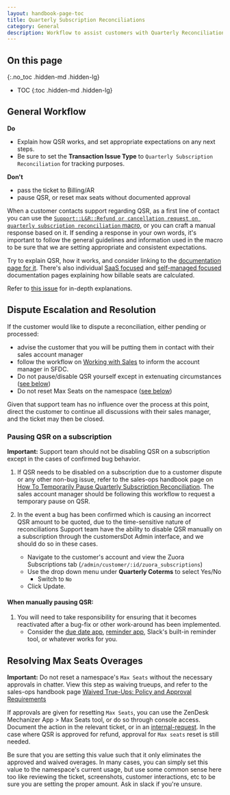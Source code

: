 ```yaml
---
layout: handbook-page-toc
title: Quarterly Subscription Reconciliations
category: General
description: Workflow to assist customers with Quarterly Reconciliations.
---
```


## On this page
{:.no_toc .hidden-md .hidden-lg}

- TOC
{:toc .hidden-md .hidden-lg}

## General Workflow

**Do**

- Explain how QSR works, and set appropriate expectations on any next steps. 
- Be sure to set the **Transaction Issue Type** to `Quarterly Subscription Reconciliation` for tracking purposes.

**Don't**

- pass the ticket to Billing/AR
- pause QSR, or reset max seats without documented approval 

When a customer contacts support regarding QSR, as a first line of contact you can use the [`Support::L&R::Refund or cancellation request on quarterly subscription reconciliation` macro](https://gitlab.com/gitlab-com/support/support-ops/zendesk-global/macros/-/blob/master/macros/active/Support/L&R/Refund%20or%20cancellation%20request%20on%20quarterly%20subscription%20reconciliation.yaml), or you can craft a manual response based on it.  If sending a response in your own words, it's important to follow the general guidelines and information used in the macro to be sure that we are setting appropriate and consistent expectations.

Try to explain QSR, how it works, and consider linking to the [documentation page for it](https://docs.gitlab.com/ee/subscriptions/quarterly_reconciliation.html).  There's also individual [SaaS focused](https://docs.gitlab.com/ee/subscriptions/gitlab_com/#how-seat-usage-is-determined) and [self-managed focused](https://docs.gitlab.com/ee/subscriptions/self_managed/#billable-users) documentation pages explaining how billable seats are calculated.

Refer to [this issue](https://gitlab.com/gitlab-com/support/support-team-meta/-/issues/3540#quarterly-subscription-reconciliation) for in-depth explanations. 

## Dispute Escalation and Resolution

If the customer would like to dispute a reconciliation, either pending or processed:

- advise the customer that you will be putting them in contact with their sales account manager
- follow the workflow on [Working with Sales](working_with_sales.html#general-workflow) to inform the account manager in SFDC.
- Do not pause/disable QSR yourself except in extenuating circumstances ([see below](#pausing-qsr-on-a-subscription))
- Do not reset Max Seats on the namespace ([see below](#resolving-max-seats-overages))

Given that support team has no influence over the process at this point, direct the customer to continue all discussions with their sales manager, and the ticket may then be closed.


### Pausing QSR on a subscription

**Important:** Support team should not be disabling QSR on a subscription except in the cases of confirmed bug behavior.

1. If QSR needs to be disabled on a subscription due to a customer dispute or any other non-bug issue, refer to the sales-ops handbook page on [How To Temporarily Pause Quarterly Subscription Reconciliation](https://about.gitlab.com/handbook/sales/field-operations/order-processing/#how-to-temporarily-pause-auto-renewal-quarterly-subscription-reconciliation-and-operational-data).  The sales account manager should be following this workflow to request a temporary pause on QSR.

1. In the event a bug has been confirmed which is causing an incorrect QSR amount to be quoted, due to the time-sensitive nature of reconciliations Support team have the ability to disable QSR manually on a subscription through the customersDot Admin interface, and we should do so in these cases.

   - Navigate to the customer's account and view the Zuora Subscriptions tab (`/admin/customer/:id/zuora_subscriptions`)
   - Use the drop down menu under **Quarterly Coterms** to select Yes/No
     - Switch to `No`
   - Click Update.


#### When manually pausing QSR:

1. You will need to take responsibility for ensuring that it becomes reactivated after a bug-fix or other work-around has been implemented.
   - Consider the [due date app](/handbook/support/support-ops/documentation/zendesk_global_apps.html#due-date-picker), [reminder app](/handbook/support/support-ops/documentation/zendesk_global_apps.html#gitlab-reminders-app), Slack's built-in reminder tool, or whatever works for you.

## Resolving Max Seats Overages

**Important:** Do not reset a namespace's `Max Seats` without the necessary approvals in chatter. View this step as waiving trueups, and refer to the sales-ops handbook page [Waived True-Ups: Policy and Approval Requirements](https://about.gitlab.com/handbook/sales/field-operations/order-processing/#waived-true-ups-policy-and-approval-requirements)

If approvals are given for resetting `Max Seats`, you can use the ZenDesk Mechanizer App > Max Seats tool, or do so through console access.  Document the action in the relevant ticket, or in an [internal-request](https://gitlab.com/gitlab-com/support/internal-requests/-/issues/new?issue%5Bmilestone_id%5D=). In the case where QSR is approved for refund, approval for `Max seats` reset is still needed. 

Be sure that you are setting this value such that it only eliminates the approved and waived overages. In many cases, you can simply set this value to the namespace's current usage, but use some common sense here too like reviewing the ticket, screenshots, customer interactions, etc to be sure you are setting the proper amount.  Ask in slack if you're unsure.
